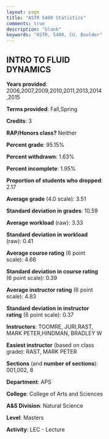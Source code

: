 ```yaml
---
layout: page
title: "ASTR 5400 Statistics"
comments: true
description: "blank"
keywords: "ASTR, 5400, CU, Boulder"
--- 
```

<head>
<script src="https://ajax.googleapis.com/ajax/libs/jquery/2.1.3/jquery.min.js"></script>
<script src="https://dl.dropboxusercontent.com/s/pc42nxpaw1ea4o9/highcharts.js?dl=0"></script>
<!-- <script src="../assets/js/highcharts.js"></script> -->
<style type="text/css">@font-face {
	font-family: "Bebas Neue";
	src: url(https://www.filehosting.org/file/details/544349/BebasNeue%20Regular.otf) format("opentype");
	}
	h1.Bebas { 
		font-family: "Bebas Neue", Verdana, Tahoma;
	}
</style>
</head>
<body>
	<div id="container" style="float: right; width: 45%; height: 88%; margin-left: 2.5%; margin-right: 2.5%;"></div>
	<script language="JavaScript">
		$(document).ready(function() {
		var chart = {type: 'column'};
		var title = {text: 'Grade Distribution'};
		var xAxis = {categories: ['A','B','C','D','F'],crosshair: true};
		var yAxis = {min: 0,title: {text: 'Percentage'}};
		var tooltip = {headerFormat: '<center><b><span style="font-size:20px">{point.key}</span></b></center>',
		               pointFormat: '<td style="padding:0"><b>{point.y:.1f}%</b></td>',
		               footerFormat: '</table>',shared: true,useHTML: true};
		var plotOptions = {column: {pointPadding: 0.0,borderWidth: 0}};  
		var credits = {enabled: false};var series= [{name: 'Percent',data: [63.78,32.28,3.15,0.0,0.79,]}];
		var json = {};
		json.chart = chart;
		json.title = title;
		json.tooltip = tooltip;
		json.xAxis = xAxis;
		json.yAxis = yAxis;  
		json.series = series;
		json.plotOptions = plotOptions;  
		json.credits = credits;
		$('#container').highcharts(json);
	});
	</script>
</body>
			   
## INTRO TO FLUID DYNAMICS

**Years provided**: 2006,2007,2009,2010,2011,2013,2014,2015

**Terms provided**: Fall,Spring

**Credits**: 3

**RAP/Honors class?** Neither

**Percent grade**: 95.15%

**Percent withdrawn**: 1.63%

**Percent incomplete**: 1.95%

**Proportion of students who dropped**: 2.17

**Average grade** (4.0 scale): 3.51

**Standard deviation in grades**: 10.59

**Average workload** (raw): 3.33

**Standard deviation in workload** (raw): 0.41

**Average course rating** (6 point scale): 4.66

**Standard deviation in course rating** (6 point scale): 0.39

**Average instructor rating** (6 point scale): 4.83

**Standard deviation in instructor rating** (6 point scale): 0.37

**Instructors**: TOOMRE, JURI,RAST, MARK PETER,HINDMAN, BRADLEY W

**Easiest instructor** (based on class grade): RAST, MARK PETER

**Sections** (and **number of sections**): 001,002, 8

**Department**: APS

**College**: College of Arts and Sciences

**A&S Division**: Natural Science

**Level**: Masters

**Activity**: LEC - Lecture